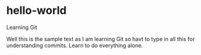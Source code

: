 # hello-world
Learning Git

Well this is the sample text as I am learning Git so havt to type in all this for understanding commits. Learn to do everything alone.
